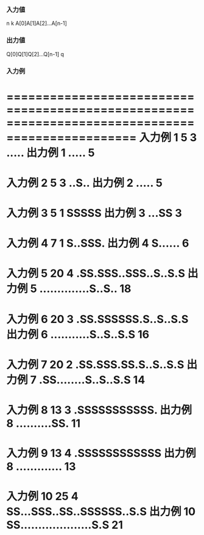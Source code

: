 ### 入力値
n k
A[0]A[1]A[2]...A[n-1]
### 出力値
Q[0]Q[1]Q[2]...Q[n-1]
q
### 入力例
================================================================================================
入力例 1
5 3
.....
出力例 1
.....
5
================================================================================================
入力例 2
5 3
..S..
出力例 2
.....
5
================================================================================================
入力例 3
5 1
SSSSS
出力例 3
...SS
3
================================================================================================
入力例 4
7 1
S..SSS.
出力例 4
S......
6
================================================================================================
入力例 5
20 4
.SS.SSS..SSS..S..S.S
出力例 5
..............S..S..
18
================================================================================================
入力例 6
20 3
.SS.SSSSSS.S..S..S.S
出力例 6
...........S..S..S.S
16
================================================================================================
入力例 7
20 2
.SS.SSS.SS.S..S..S.S
出力例 7
.SS........S..S..S.S
14
================================================================================================
入力例 8
13 3
.SSSSSSSSSSS.
出力例 8
..........SS.
11
================================================================================================
入力例 9
13 4
.SSSSSSSSSSSS
出力例 8
.............
13
================================================================================================
入力例 10
25 4
SS...SSS..SS..SSSSSS..S.S
出力例 10
SS....................S.S
21
================================================================================================